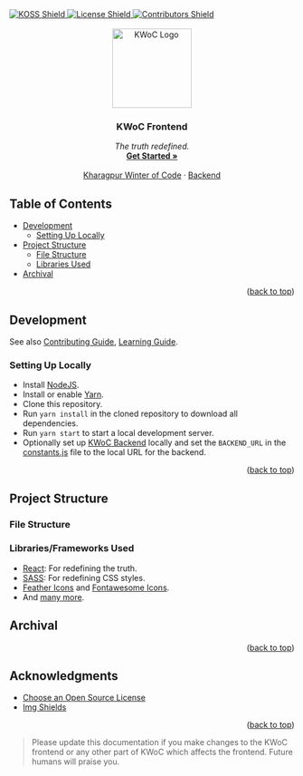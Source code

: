 <div id="top></div>

<!-- README TEMPLATE BASED ON https://github.com/proffapt/myREADME -->
<!-- PROJECT SHIELDS -->
<div align="center">
  <a href="https://kossiitkgp.org">
    <img alt="KOSS Shield" src="https://img.shields.io/badge/With%20%E2%9D%A4%EF%B8%8F-KOSS-blue?style=for-the-badge">
  </a>
  <a href="https://github.com/kossiitkgp/KWoC-Frontend/blog/master/LICENSE">
    <img alt="License Shield" src="https://img.shields.io/github/license/kossiitkgp/KWoC-Frontend.svg?style=for-the-badge">
  </a>
  <a href="https://github.com/kossiitkgp/KWoC-Frontend/contributors">
    <img alt="Contributors Shield" src="https://img.shields.io/github/contributors/kossiitkgp/KWoC-Frontend.svg?style=for-the-badge">
  </a>
</div>

<!-- PROJECT LOGO -->
<br />
<!-- UPDATE -->
<div align="center">
  <a href="https://github.com/kossiitkgp/KWoC-Frontend">
    <img width="140" alt="KWoC Logo" src="https://raw.githubusercontent.com/kossiitkgp/design/master/logo/kwoc_logo.png">
  </a>

  <h3 align="center">KWoC Frontend</h3>

  <p align="center">
  <!-- UPDATE -->
    <i>The truth redefined.</i>
    <br />
    <a href="#table-of-contents"><strong>Get Started »</strong></a>
    <br />
    <br />
    <a href="https://kwoc.kossiitkgp.org">Kharagpur Winter of Code</a>
    ·
    <a href="https://github.com/kossiitkgp/KWoC-Backend">Backend</a>
  </p>
</div>

## Table of Contents
- [Development](#development)
  - [Setting Up Locally](#setting-up-locally)
- [Project Structure](#project-structure)
  - [File Structure](#file-structure)
  - [Libraries Used](#libraries-used)
- [Archival](#archival)
<p align="right">(<a href="#top">back to top</a>)</p>

## Development
See also [Contributing Guide](./CONTRIBUTING.md), [Learning Guide](./learn.md).

### Setting Up Locally
- Install [NodeJS](https://nodejs.org/en).
- Install or enable [Yarn](https://yarnpkg.com/getting-started/install).
- Clone this repository.
- Run `yarn install` in the cloned repository to download all dependencies.
- Run `yarn start` to start a local development server.
- Optionally set up [KWoC Backend](https://github.com/kossiitkgp/kwoc-backend) locally and set the `BACKEND_URL` in the [constants.js](./src/constants.js) file to the local URL for the backend.

<p align="right">(<a href="#top">back to top</a>)</p>

## Project Structure
### File Structure


### Libraries/Frameworks Used
- [React](https://reactjs.dev): For redefining the truth.
- [SASS](https://sass-lang.com/): For redefining CSS styles.
- [Feather Icons](https://feathericons.com/) and [Fontawesome Icons](https://fontawesome.com/).
- And [many more](./package.json).

## Archival

<p align="right">(<a href="#top">back to top</a>)</p>

<!-- ACKNOWLEDGMENTS -->
## Acknowledgments
* [Choose an Open Source License](https://choosealicense.com)
* [Img Shields](https://shields.io)

<p align="right">(<a href="#top">back to top</a>)</p>

> Please update this documentation if you make changes to the KWoC frontend or any other part of KWoC which affects the frontend. Future humans will praise you.